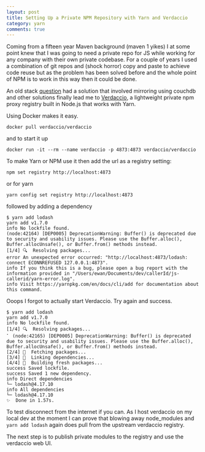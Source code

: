```yaml
---
layout: post
title: Setting Up a Private NPM Repository with Yarn and Verdaccio
category: yarn
comments: true
---
```


Coming from a fifteen year Maven background (maven 1 yikes) I at some point knew that I was going to need a private repo for JS while working for any company with their own private codebase.  For a couple of years I used a combination of git repos and (shock horror) copy and paste to achieve code reuse but as the problem has been solved before and the whole point of NPM is to work in this way then it could be done.

An old stack  [question](https://stackoverflow.com/questions/7575627/can-you-host-a-private-repository-for-your-organization-to-use-with-npm) had a solution that involved mirroring using couchdb and other solutions finally lead me to [Verdaccio](http://www.verdaccio.org), a lightweight private npm proxy registry built in Node.js that works with Yarn.

Using Docker makes it easy.

```
docker pull verdaccio/verdaccio
```

and to start it up

```
docker run -it --rm --name verdaccio -p 4873:4873 verdaccio/verdaccio
```

To make Yarn or NPM use it then add the url as a registry setting:
```
npm set registry http://localhost:4873
```

or for yarn
```
yarn config set registry http://localhost:4873
```

followed by adding a dependency
```
$ yarn add lodash
yarn add v1.7.0
info No lockfile found.
(node:42164) [DEP0005] DeprecationWarning: Buffer() is deprecated due to security and usability issues. Please use the Buffer.alloc(), Buffer.allocUnsafe(), or Buffer.from() methods instead.
[1/4] 🔍  Resolving packages...
error An unexpected error occurred: "http://localhost:4873/lodash: connect ECONNREFUSED 127.0.0.1:4873".
info If you think this is a bug, please open a bug report with the information provided in "/Users/ewan/Documents/dev/callerId/js-callerid/yarn-error.log".
info Visit https://yarnpkg.com/en/docs/cli/add for documentation about this command.
```

Ooops I forgot to actually start Verdaccio.  Try again and success.

```
$ yarn add lodash
yarn add v1.7.0
info No lockfile found.
[1/4] 🔍  Resolving packages...
⠁ (node:42165) [DEP0005] DeprecationWarning: Buffer() is deprecated due to security and usability issues. Please use the Buffer.alloc(), Buffer.allocUnsafe(), or Buffer.from() methods instead.
[2/4] 🚚  Fetching packages...
[3/4] 🔗  Linking dependencies...
[4/4] 📃  Building fresh packages...
success Saved lockfile.
success Saved 1 new dependency.
info Direct dependencies
└─ lodash@4.17.10
info All dependencies
└─ lodash@4.17.10
✨  Done in 1.57s.
```

To test disconnect from the internet if you can.  As I host verdaccio on my local dev at the moment I can prove that blowing away node_modules and `yarn add lodash` again does pull from the upstream verdaccio registry.

The next step is to publish private modules to the registry and use the verdaccio web UI.
